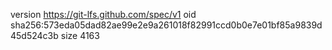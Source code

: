 version https://git-lfs.github.com/spec/v1
oid sha256:573eda05dad82ae99e2e9a261018f82991ccd0b0e7e01bf85a9839d45d524c3b
size 4163
